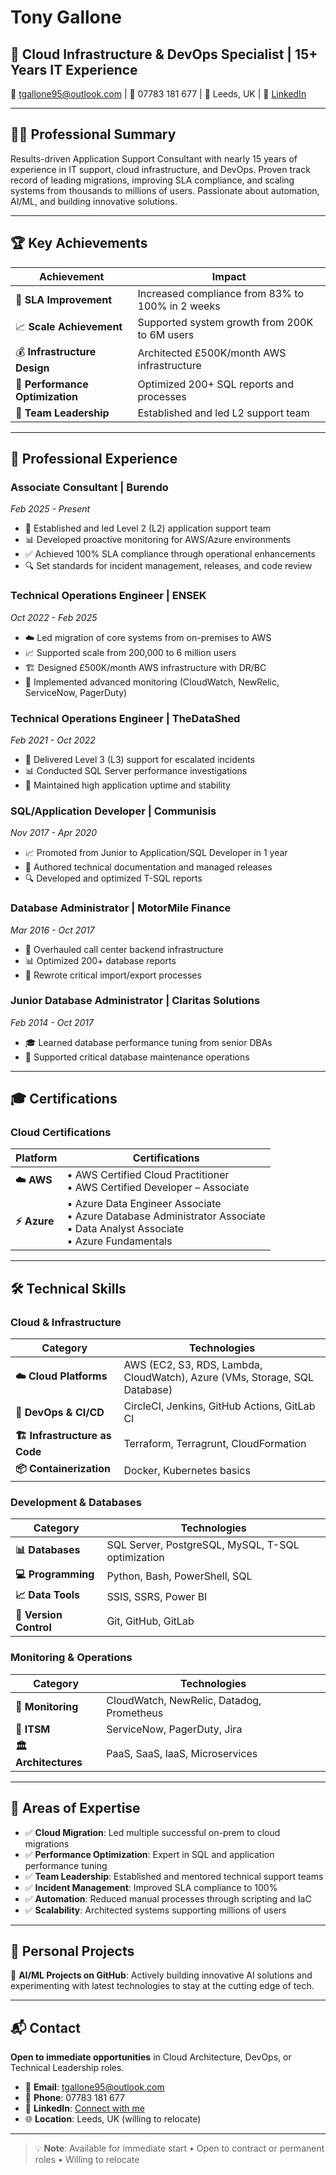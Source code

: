 # Tony Gallone
## 🚀 Cloud Infrastructure & DevOps Specialist | 15+ Years IT Experience

📧 tgallone95@outlook.com | 📱 07783 181 677 | 📍 Leeds, UK | 💼 [LinkedIn](https://www.linkedin.com/in/tonygallone288424a7/)

---

## 👨‍💻 Professional Summary

Results-driven Application Support Consultant with nearly 15 years of experience in IT support, cloud infrastructure, and DevOps. Proven track record of leading migrations, improving SLA compliance, and scaling systems from thousands to millions of users. Passionate about automation, AI/ML, and building innovative solutions.

---

## 🏆 Key Achievements

| Achievement | Impact |
|-------------|---------|
| 🎯 **SLA Improvement** | Increased compliance from 83% to 100% in 2 weeks |
| 📈 **Scale Achievement** | Supported system growth from 200K to 6M users |
| 💰 **Infrastructure Design** | Architected £500K/month AWS infrastructure |
| 🔧 **Performance Optimization** | Optimized 200+ SQL reports and processes |
| 👥 **Team Leadership** | Established and led L2 support team |

---

## 💼 Professional Experience

### **Associate Consultant** | Burendo
*Feb 2025 - Present*

- 🚀 Established and led Level 2 (L2) application support team
- 📊 Developed proactive monitoring for AWS/Azure environments
- ✅ Achieved 100% SLA compliance through operational enhancements
- 🔍 Set standards for incident management, releases, and code review

### **Technical Operations Engineer** | ENSEK
*Oct 2022 - Feb 2025*

- ☁️ Led migration of core systems from on-premises to AWS
- 📈 Supported scale from 200,000 to 6 million users
- 🏗️ Designed £500K/month AWS infrastructure with DR/BC
- 📡 Implemented advanced monitoring (CloudWatch, NewRelic, ServiceNow, PagerDuty)

### **Technical Operations Engineer** | TheDataShed
*Feb 2021 - Oct 2022*

- 🔧 Delivered Level 3 (L3) support for escalated incidents
- 📊 Conducted SQL Server performance investigations
- 🎯 Maintained high application uptime and stability

### **SQL/Application Developer** | Communisis
*Nov 2017 - Apr 2020*

- 📈 Promoted from Junior to Application/SQL Developer in 1 year
- 📝 Authored technical documentation and managed releases
- 🔍 Developed and optimized T-SQL reports

### **Database Administrator** | MotorMile Finance
*Mar 2016 - Oct 2017*

- 🔄 Overhauled call center backend infrastructure
- 📊 Optimized 200+ database reports
- 🔧 Rewrote critical import/export processes

### **Junior Database Administrator** | Claritas Solutions
*Feb 2014 - Oct 2017*

- 🎓 Learned database performance tuning from senior DBAs
- 🔧 Supported critical database maintenance operations

---

## 🎓 Certifications

### Cloud Certifications
| Platform | Certifications |
|----------|----------------|
| **☁️ AWS** | • AWS Certified Cloud Practitioner<br>• AWS Certified Developer – Associate |
| **⚡ Azure** | • Azure Data Engineer Associate<br>• Azure Database Administrator Associate<br>• Data Analyst Associate<br>• Azure Fundamentals |

---

## 🛠️ Technical Skills

### Cloud & Infrastructure
| Category | Technologies |
|----------|--------------|
| **☁️ Cloud Platforms** | AWS (EC2, S3, RDS, Lambda, CloudWatch), Azure (VMs, Storage, SQL Database) |
| **🔄 DevOps & CI/CD** | CircleCI, Jenkins, GitHub Actions, GitLab CI |
| **🏗️ Infrastructure as Code** | Terraform, Terragrunt, CloudFormation |
| **📦 Containerization** | Docker, Kubernetes basics |

### Development & Databases
| Category | Technologies |
|----------|--------------|
| **📊 Databases** | SQL Server, PostgreSQL, MySQL, T-SQL optimization |
| **💻 Programming** | Python, Bash, PowerShell, SQL |
| **📈 Data Tools** | SSIS, SSRS, Power BI |
| **🔧 Version Control** | Git, GitHub, GitLab |

### Monitoring & Operations
| Category | Technologies |
|----------|--------------|
| **📡 Monitoring** | CloudWatch, NewRelic, Datadog, Prometheus |
| **🎫 ITSM** | ServiceNow, PagerDuty, Jira |
| **🏛️ Architectures** | PaaS, SaaS, IaaS, Microservices |

---

## 🎯 Areas of Expertise

- ✅ **Cloud Migration**: Led multiple successful on-prem to cloud migrations
- ✅ **Performance Optimization**: Expert in SQL and application performance tuning
- ✅ **Team Leadership**: Established and mentored technical support teams
- ✅ **Incident Management**: Improved SLA compliance to 100%
- ✅ **Automation**: Reduced manual processes through scripting and IaC
- ✅ **Scalability**: Architected systems supporting millions of users

---

## 🚀 Personal Projects

🤖 **AI/ML Projects on GitHub**: Actively building innovative AI solutions and experimenting with latest technologies to stay at the cutting edge of tech.

---

## 📬 Contact

**Open to immediate opportunities** in Cloud Architecture, DevOps, or Technical Leadership roles.

- 📧 **Email**: tgallone95@outlook.com
- 📱 **Phone**: 07783 181 677
- 💼 **LinkedIn**: [Connect with me](https://www.linkedin.com/in/tonygallone288424a7/)
- 🌐 **Location**: Leeds, UK (willing to relocate)

---

> 💡 **Note**: Available for immediate start • Open to contract or permanent roles • Willing to relocate
